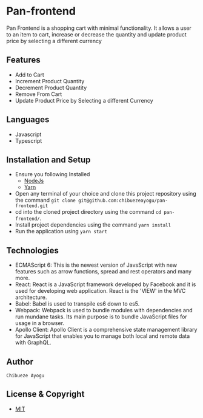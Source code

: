 # Pan-frontend

Pan Frontend is a shopping cart with minimal functionality. It allows a user to an item to cart, increase or decrease the quantity and update product price by selecting a different currency

## Features
- Add to Cart
- Increment Product Quantity
- Decrement Product Quantity
- Remove From Cart
- Update Product Price by Selecting a different Currency

## Languages
- Javascript
- Typescript

## Installation and Setup
- Ensure you following Installed 
  - [NodeJs](https://nodejs.org/en/download/)
  - [Yarn](https://classic.yarnpkg.com/en/docs/install/#mac-stable)
- Open any terminal of your choice and clone this project repository using the command `git clone git@github.com:chibuezeayogu/pan-frontend.git`
- cd into the cloned project directory using the command `cd pan-frontend/`.
- Install project dependencies using the command `yarn install`
- Run the application using `yarn start`

## Technologies
- ECMAScript 6: This is the newest version of JavsScript with new features such as arrow functions, spread and rest operators and many more.
- React: React is a JavaScript framework developed by Facebook and it is used for developing web application. React is the 'VIEW' in the MVC architecture.
- Babel: Babel is used to transpile es6 down to es5.
- Webpack: Webpack is used to bundle modules with dependencies and run mundane tasks. Its main purpose is to bundle JavaScript files for usage in a browser.
- Apollo Client: Apollo Client is a comprehensive state management library for JavaScript that enables you to manage both local and remote data with GraphQL.

## Author
```
Chibueze Ayogu
```

## License & Copyright
- [MIT](https://github.com/chibuezeayogu/pan-frontend/blob/main/LICENSE)
